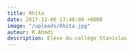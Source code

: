 ```yaml
---
title: Rhita
date: 2017-12-06 17:48:09 +0000
image: "/uploads/Rhita.jpg"
auteur: R.Ahmdi
description: Elève du collège Stanislas
---
```

